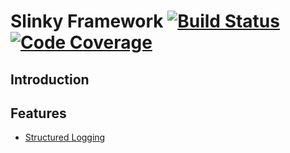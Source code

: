 # Slinky Framework [![Build Status](https://travis-ci.org/klyall/slinky-framework.svg?branch=master)](https://travis-ci.org/klyall/slinky-framework) [![Code Coverage](https://img.shields.io/codecov/c/github/pklyall/slinky-framework/master.svg)](https://codecov.io/github/klyall/slinky-framework?branch=master)

## Introduction

## Features
- [Structured Logging](doc/structured_logging.md)
